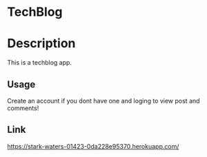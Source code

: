 # TechBlog

# Description

This is a techblog app.

## Usage

Create an account if you dont have one and loging to view post and comments!

## Link

https://stark-waters-01423-0da228e95370.herokuapp.com/
